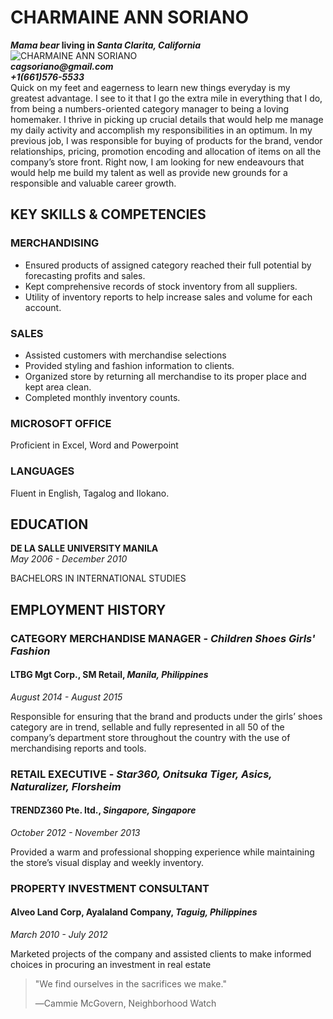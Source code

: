 # CHARMAINE ANN SORIANO
**_Mama bear_ living in _Santa Clarita, California_**
![CHARMAINE ANN SORIANO](https://scontent-lax3-2.xx.fbcdn.net/v/t1.0-9/18620425_10155238915751668_6462585634971828131_n.jpg?oh=080983c4f1d20c1043e356d5b024f5dc&oe=5A29E85D)  
**_cagsoriano@gmail.com_**  
**_+1(661)576-5533_**  
Quick on my feet and eagerness to learn new things everyday is my greatest advantage. I see to it that I go the extra mile in everything that I do, from being a numbers-oriented category manager to being a loving homemaker. I thrive in picking up crucial details that would help me manage my daily activity and accomplish my responsibilities in an optimum. In my previous job, I was responsible for buying of products for the brand, vendor relationships, pricing, promotion encoding and allocation of items on all the company’s store front. Right now, I am looking for new endeavours that would help me build my talent as well as provide new grounds for a responsible and valuable career growth.

## KEY SKILLS & COMPETENCIES

### MERCHANDISING  
* Ensured products of assigned category reached their full potential by forecasting profits and sales.
* Kept comprehensive records of stock inventory from all suppliers.
* Utility of inventory reports to help increase sales and volume for each account.

### SALES  
* Assisted customers with merchandise selections
* Provided styling and fashion information to clients.
* Organized store by returning all merchandise to its proper place and kept area clean.
* Completed monthly inventory counts.

### MICROSOFT OFFICE  
Proficient in Excel, Word and Powerpoint

### LANGUAGES  
Fluent in English, Tagalog and Ilokano.

## EDUCATION

**DE LA SALLE UNIVERSITY MANILA**  
_May 2006 - December 2010_

BACHELORS IN INTERNATIONAL STUDIES

## EMPLOYMENT HISTORY

### CATEGORY MERCHANDISE MANAGER - _Children Shoes Girls' Fashion_
#### LTBG Mgt Corp., SM Retail, _Manila, Philippines_
_August 2014 - August 2015_

Responsible for ensuring that the brand and products under the girls’ shoes category are in trend, sellable and fully represented in all 50 of the company’s department store throughout the country with the use of merchandising reports and tools.

### RETAIL EXECUTIVE - _Star360, Onitsuka Tiger, Asics, Naturalizer, Florsheim_  
#### TRENDZ360 Pte. ltd., _Singapore, Singapore_
_October 2012 - November 2013_

Provided a warm and professional shopping experience while maintaining the store’s visual display and weekly inventory.

### PROPERTY INVESTMENT CONSULTANT
#### Alveo Land Corp, Ayalaland Company, _Taguig, Philippines_
_March 2010 - July 2012_

Marketed projects of the company and assisted clients to make informed choices in procuring an investment in real estate  
>
>"We find ourselves in the sacrifices we make."
>
>―Cammie McGovern, Neighborhood Watch
>

